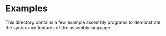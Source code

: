 # Examples
This directory contains a few example assembly programs to demonstrate the syntax and features of the assembly language.
